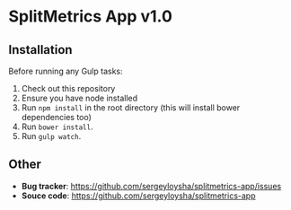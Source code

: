 SplitMetrics App v1.0
============

## Installation

Before running any Gulp tasks:

1. Check out this repository
2. Ensure you have node installed
3. Run `npm install` in the root directory (this will install bower dependencies too)
4. Run `bower install`.
5. Run `gulp watch`.

## Other

* **Bug tracker**: <https://github.com/sergeyloysha/splitmetrics-app/issues>
* **Souce code**: <https://github.com/sergeyloysha/splitmetrics-app>
